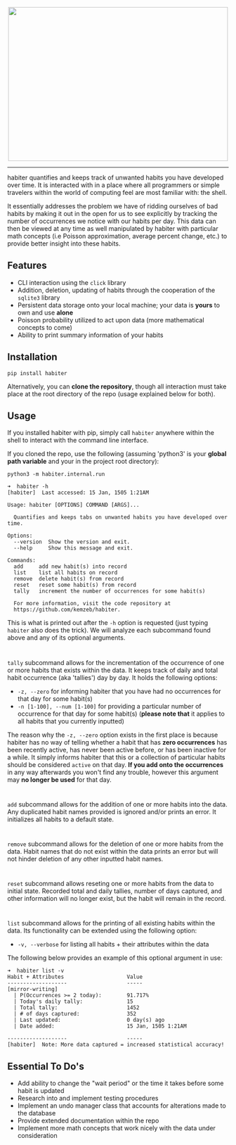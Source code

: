 <p align="center">
<img src="https://raw.githubusercontent.com/kemzeb/habiter/main/docs/img/HABITER.jpg" height = 350 width = 500>
</p>

-------------------------------------------------------------------------------------------------------------------------------------------------------------------

habiter quantifies and keeps track of unwanted habits you have developed over time. It is interacted with in a place where all programmers or simple travelers within the world of computing feel are most familiar with: the shell.

It essentially addresses the problem we have of ridding ourselves of bad habits by making it out in the open for us to see explicitly by tracking the number of occurrences we notice with our habits per day. This data can then be viewed at any time as well manipulated by habiter with particular math concepts (i.e Poisson approximation, average percent change, etc.) to provide better insight into these habits.


## Features
* CLI interaction using the `click` library
* Addition, deletion, updating of habits through the cooperation of the `sqlite3` library
* Persistent data storage onto your local machine; your data is **yours** to own and use **alone**
* Poisson probability utilized to act upon data (more mathematical concepts to come)
* Ability to print summary information of your habits


## Installation

`pip install habiter`

Alternatively, you can __clone the repository__, though all interaction must take place at the root directory of the repo (usage explained below for both).

## Usage
If you installed habiter with pip, simply call `habiter` anywhere within the shell to interact with the command line interface.

If you cloned the repo, use the following (assuming 'python3' is your __global path variable__ and your in the project root directory):

`python3 -m habiter.internal.run`

```
➜  habiter -h
[habiter]  Last accessed: 15 Jan, 1505 1:21AM

Usage: habiter [OPTIONS] COMMAND [ARGS]...

  Quantifies and keeps tabs on unwanted habits you have developed over time.

Options:
  --version  Show the version and exit.
  --help     Show this message and exit.

Commands:
  add     add new habit(s) into record
  list    list all habits on record
  remove  delete habit(s) from record
  reset   reset some habit(s) from record
  tally   increment the number of occurrences for some habit(s)

  For more information, visit the code repository at
  https://github.com/kemzeb/habiter.
  ```
This is what is printed out after the `-h` option is requested (just typing `habiter` also does the trick). We will analyze each subcommand found above and any of its optional arguments.
#
`tally` subcommand allows for the incrementation of the occurrence of one or more habits that exists within the data. It keeps track of daily and total habit occurrence (aka 'tallies') day by day. It holds the following options:
* `-z, --zero` for informing habiter that you have had no occurrences for that day for some habit(s)
* `-n [1-100], --num [1-100]` for providing a particular number of occurrence for that day for some habit(s) (__please note that__ it applies to all habits that you currently inputted)

The reason why the `-z, --zero` option exists in the first place is because habiter has no way of telling whether a habit that has __zero occurrences__ has been recently active, has never been active before, or has been inactive for a while. It simply informs habiter that this or a collection of particular habits should be considered `active` on that day. __If you add onto the occurrences__ in any way afterwards you won't find any trouble, however this argument may __no longer be used__ for that day.
#
`add` subcommand allows for the addition of one or more habits into the data. Any duplicated habit names provided is ignored and/or prints an error. It initializes all habits to a default state.
#
`remove` subcommand allows for the deletion of one or more habits from the data. Habit names that do not exist within the data prints an error but will not hinder deletion of any other inputted habit names.
#
`reset` subcommand allows reseting one or more habits from the data to initial state. Recorded total and daily tallies, number of days captured, and other information will no longer exist, but the habit will remain in the record.
#
`list` subcommand allows for the printing of all existing habits within the data. Its functionality can be extended using the following option:

* `-v, --verbose` for listing all habits + their attributes within the data

The following below provides an example of this optional argument in use:
```
➜  habiter list -v
Habit + Attributes                    Value
-------------------                   -----
[mirror-writing]
  | P(Occurrences >= 2 today):        91.717%
  | Today's daily tally:              15
  | Total tally:                      1452
  | # of days captured:               352
  | Last updated:                     0 day(s) ago
  | Date added:                       15 Jan, 1505 1:21AM

-------------------                   -----
[habiter]  Note: More data captured = increased statistical accuracy!
```


## Essential To Do's
* Add ability to change the "wait period" or the time it takes before some habit is updated
* Research into and implement testing procedures
* Implement an undo manager class that accounts for alterations made to the database
* Provide extended documentation within the repo
* Implement more math concepts that work nicely with the data under consideration
